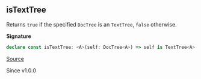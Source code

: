 ## isTextTree

Returns `true` if the specified `DocTree` is an `TextTree`, `false` otherwise.

**Signature**

```ts
declare const isTextTree: <A>(self: DocTree<A>) => self is TextTree<A>
```

[Source](https://github.com/Effect-TS/effect/tree/main/packages/printer/src/DocTree.ts#L167)

Since v1.0.0
